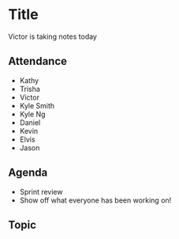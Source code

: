 # Title 

Victor is taking notes today

## Attendance 
- Kathy
- Trisha
- Victor
- Kyle Smith
- Kyle Ng
- Daniel
- Kevin
- Elvis
- Jason

## Agenda
- Sprint review
- Show off what everyone has been working on!

## Topic
